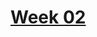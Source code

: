 # [Week 02](https://github.com/benbrastmckie/ModalHistory?tab=readme-ov-file#week-02-quantified-modal-logic)

